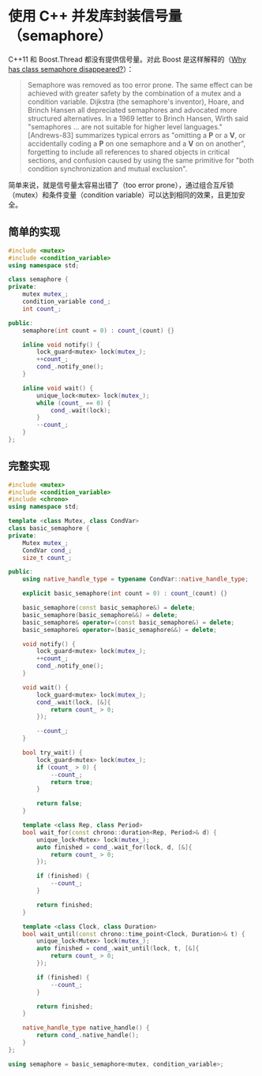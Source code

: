 # 使用 C++ 并发库封装信号量（semaphore）

C++11 和 Boost.Thread 都没有提供信号量。对此 Boost 是这样解释的（[Why has class semaphore disappeared?](http://www.boost.org/doc/libs/1_31_0/libs/thread/doc/faq.html)）：

> Semaphore was removed as too error prone. The same effect can be achieved with greater safety by the combination of a mutex and a condition variable. Dijkstra (the semaphore's inventor), Hoare, and Brinch Hansen all depreciated semaphores and advocated more structured alternatives. In a 1969 letter to Brinch Hansen, Wirth said "semaphores ... are not suitable for higher level languages." [Andrews-83] summarizes typical errors as "omitting a **P** or a **V**, or accidentally coding a **P** on one semaphore and a **V** on on another", forgetting to include all references to shared objects in critical sections, and confusion caused by using the same primitive for "both condition synchronization and mutual exclusion".

简单来说，就是信号量太容易出错了（too error prone），通过组合互斥锁（mutex）和条件变量（condition variable）可以达到相同的效果，且更加安全。

## 简单的实现

```c++
#include <mutex>
#include <condition_variable>
using namespace std;

class semaphore {
private:
    mutex mutex_;
    condition_variable cond_;
    int count_;

public:
    semaphore(int count = 0) : count_(count) {}

    inline void notify() {
        lock_guard<mutex> lock(mutex_);
        ++count_;
        cond_.notify_one();
    }

    inline void wait() {
        unique_lock<mutex> lock(mutex_);
        while (count_ == 0) {
            cond_.wait(lock);
        }
        --count_;
    }
};
```

## 完整实现

```c++
#include <mutex>
#include <condition_variable>
#include <chrono>
using namespace std;

template <class Mutex, class CondVar>
class basic_semaphore {
private:
    Mutex mutex_;
    CondVar cond_;
    size_t count_;

public:
    using native_handle_type = typename CondVar::native_handle_type;

    explicit basic_semaphore(int count = 0) : count_(count) {}

    basic_semaphore(const basic_semaphore&) = delete;
    basic_semaphore(basic_semaphore&&) = delete;
    basic_semaphore& operator=(const basic_semaphore&) = delete;
    basic_semaphore& operator=(basic_semaphore&&) = delete;

    void notify() {
        lock_guard<mutex> lock(mutex_);
        ++count_;
        cond_.notify_one();
    }

    void wait() {
        lock_guard<mutex> lock(mutex_);
        cond_.wait(lock, [&]{
            return count_ > 0;
        });

        --count_;
    }

    bool try_wait() {
        lock_guard<mutex> lock(mutex_);
        if (count_ > 0) {
            --count_;
            return true;
        }

        return false;
    }

    template <class Rep, class Period>
    bool wait_for(const chrono::duration<Rep, Period>& d) {
        unique_lock<Mutex> lock(mutex_);
        auto finished = cond_.wait_for(lock, d, [&]{
            return count_ > 0;
        });

        if (finished) {
            --count_;
        }

        return finished;
    }

    template <class Clock, class Duration>
    bool wait_until(const chrono::time_point<Clock, Duration>& t) {
        unique_lock<Mutex> lock(mutex_);
        auto finished = cond_.wait_until(lock, t, [&]{
            return count_ > 0;
        });

        if (finished) {
            --count_;
        }

        return finished;
    }

    native_handle_type native_handle() {
        return cond_.native_handle();
    }
};

using semaphore = basic_semaphore<mutex, condition_variable>;
```

